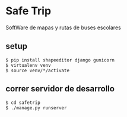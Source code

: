 # Safe Trip

SoftWare de mapas y rutas de buses escolares

## setup

    $ pip install shapeeditor django gunicorn
    $ virtualenv venv
    $ source venv/*/activate

## correr servidor de desarrollo

    $ cd safetrip
    $ ./manage.py runserver